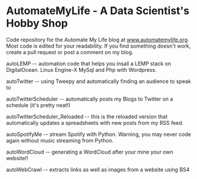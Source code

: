 # AutomateMyLife - A Data Scientist's Hobby Shop
Code repository for the Automate My Life blog at www.automatemylife.org. Most code is edited for your readability. If you find something doesn't work, create a pull request or post a comment on my blog.

autoLEMP -- automation code that helps you insall a LEMP stack on DigitalOcean. Linux Engine-X MySql and Php with Wordpress. 

autoTwitter -- using Tweepy and automatically finding an audience to speak to

autoTwitterScheduler -- automatically posts my Blogs to Twitter on a schedule (it's pretty neat!)

autoTwitterScheduler_Reloaded -- this is the reloaded version that automatically updates a spreadsheets with new posts from my RSS feed. 

autoSpotifyMe -- stream Spotify with Python. Warning, you may never code again without music streaming from Python.

autoWordCloud -- generating a WordCloud after your mine your own website!!

autoWebCrawl -- extracts links as well as images from a website using BS4

